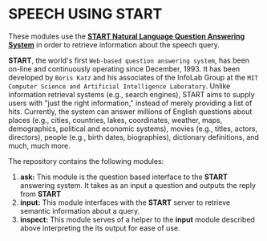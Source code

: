 SPEECH USING START
=====================

These modules use the [**START Natural Language Question Answering System**](http://start.csail.mit.edu/index.php) in order to retrieve information about the speech query.

**START**, the world's first `Web-based question answering system`, has been on-line and continuously operating since December, 1993. It has been developed by `Boris Katz` and his associates of the InfoLab Group at the `MIT Computer Science and Artificial Intelligence Laboratory`. Unlike information retrieval systems (e.g., search engines), START aims to supply users with "just the right information," instead of merely providing a list of hits. Currently, the system can answer millions of English questions about places (e.g., cities, countries, lakes, coordinates, weather, maps, demographics, political and economic systems), movies (e.g., titles, actors, directors), people (e.g., birth dates, biographies), dictionary definitions, and much, much more.

The repository contains the following modules:

1. **ask:** This module is the question based interface to the **START** answering system. It takes as an input a question and outputs the reply from **START**
2. **input:** This module interfaces with the **START** server to retrieve semantic information about a query.
3. **inspect:** This module serves of a helper to the **input** module described above interpreting the its output for ease of use.
